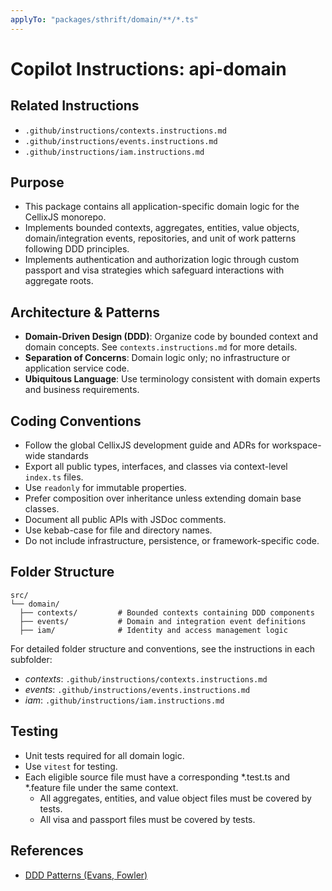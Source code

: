 ```yaml
---
applyTo: "packages/sthrift/domain/**/*.ts"
---
```


# Copilot Instructions: api-domain

## Related Instructions
- `.github/instructions/contexts.instructions.md`
- `.github/instructions/events.instructions.md`
- `.github/instructions/iam.instructions.md`

## Purpose
- This package contains all application-specific domain logic for the CellixJS monorepo.
- Implements bounded contexts, aggregates, entities, value objects, domain/integration events, repositories, and unit of work patterns following DDD principles.
- Implements authentication and authorization logic through custom passport and visa strategies which safeguard interactions with aggregate roots.

## Architecture & Patterns
- **Domain-Driven Design (DDD)**: Organize code by bounded context and domain concepts. See `contexts.instructions.md` for more details.
- **Separation of Concerns**: Domain logic only; no infrastructure or application service code.
- **Ubiquitous Language**: Use terminology consistent with domain experts and business requirements.

## Coding Conventions
- Follow the global CellixJS development guide and ADRs for workspace-wide standards
- Export all public types, interfaces, and classes via context-level `index.ts` files.
- Use `readonly` for immutable properties.
- Prefer composition over inheritance unless extending domain base classes.
- Document all public APIs with JSDoc comments.
- Use kebab-case for file and directory names.
- Do not include infrastructure, persistence, or framework-specific code.

## Folder Structure
```
src/
└── domain/
  ├── contexts/         # Bounded contexts containing DDD components
  ├── events/           # Domain and integration event definitions
  ├── iam/              # Identity and access management logic
```

For detailed folder structure and conventions, see the instructions in each subfolder:
- *contexts*: `.github/instructions/contexts.instructions.md`
- *events*: `.github/instructions/events.instructions.md`
- *iam*: `.github/instructions/iam.instructions.md`

## Testing
- Unit tests required for all domain logic.
- Use `vitest` for testing.
- Each eligible source file must have a corresponding *.test.ts and *.feature file under the same context.
    - All aggregates, entities, and value object files must be covered by tests.
    - All visa and passport files must be covered by tests.

## References
- [DDD Patterns (Evans, Fowler)](https://martinfowler.com/bliki/DomainDrivenDesign.html)